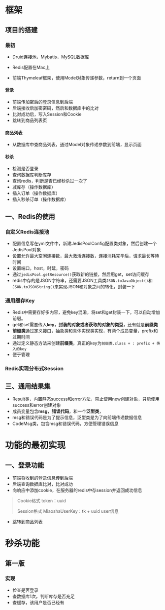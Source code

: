 # 框架

## 项目的搭建

### 最初

- Druid连接池，Mybatis，MySQL数据库

- Redis配置在Mac上
- 前端Thymeleaf框架，使用Model对象传递参数，return到一个页面

#### 登录

- 前端传加密后的登录信息到后端
- 后端接收后加密密码，然后和数据库中的比对
- 比对成功后，写入Session和Cookie
- 跳转到商品列表页

#### 商品列表

- 从数据库中查商品列表，通过Model对象传递参数到前端，显示页面

#### 秒杀

- 检测是否登录
- 查询数据库判断库存
- 查询redis，判断是否已经秒杀过一次了
- 减库存（操作数据库）
- 插入订单（操作数据库）
- 插入秒杀订单（操作数据库）

## 一、Redis的使用

### 自定义Redis连接池

- 配置信息写在yml文件中，新建JedisPoolConfig配置类对象，然后创建一个JedisPool对象
- 设置允许最大空闲连接数，最大激活连接数，连接消耗完毕后，请求最长等待时间
- 设置端口，host，时延，密码
- 通过`jedisPool.getResource()`获取新的链接，然后用get，set访问缓存
- redis中存的是JSON字符串，还需要JSON工具类`JSON.toJavaObject()`和`JSON.toJSONString()`来实现JSON和对象之间的转化，封装一下

### 通用缓存Key

- Redis中需要存好多内容，避免key混淆，将set和get封装一下，可以自动增加前缀。
- get和set需要传入**key**，**封装的对象或者获取的对象的类型**，还有就是**前缀类**
- **前缀类**通过定义接口，抽象类和具体实现类实现，有两个成员变量，prefix和过期时间
- 通过定义静态方法来创建**前缀类**，真正的key为`前缀类.class + : prefix + 传入的key`
- 便于管理

### Redis实现分布式Session

## 三、通用结果集

- Result类，内置静态success和error方法，禁止使用new创建对象，只能使用success和error创建对象
- 成员变量包含**msg**，**错误代码**，和一个**泛型类**，
- msg和错误代码是为了提示信息，泛型类是为了向前端传递数据信息
- CodeMsg类，包含msg和错误代码，方便管理错误信息

# 功能的最初实现

## 一、登录功能

- 前端将收到的登录信息传到后端
- 后端查询数据库比对，比对成功
- 向响应中添加cookie，在服务器的redis中存session并返回成功信息

> Cookie格式 token：uuid
>
> Session格式 MiaoshaUserKey：tk + uuid user信息

- 跳转到商品列表



# 秒杀功能

## 第一版

### 实现

- 检查是否登录
- 查数据库1次，判断库存是否充足
- 查缓存，该用户是否已经有